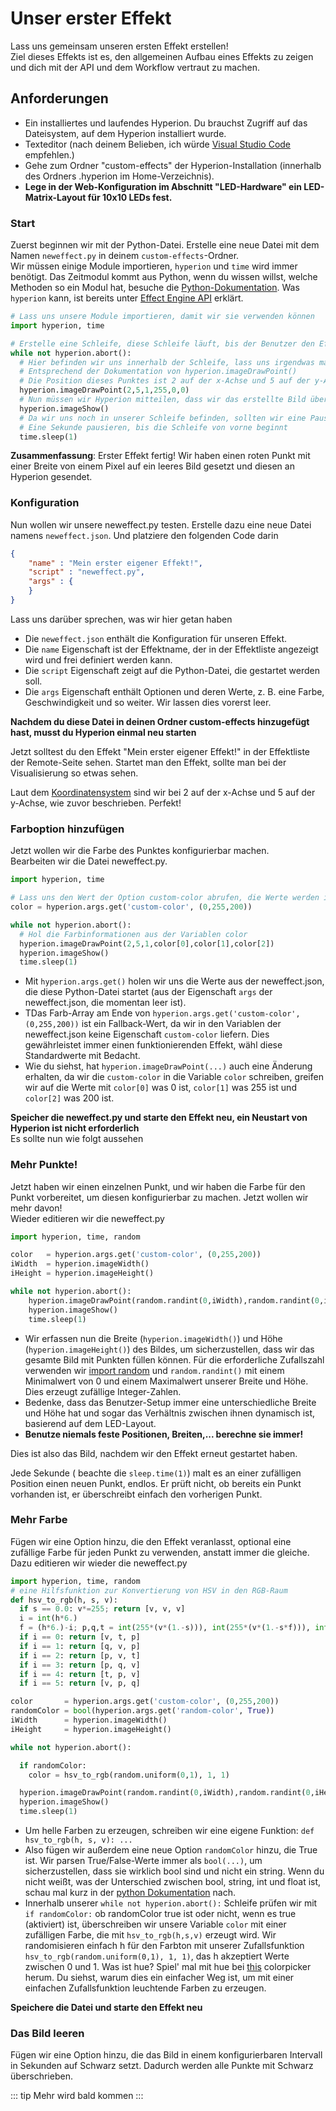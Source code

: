 # Unser erster Effekt
Lass uns gemeinsam unseren ersten Effekt erstellen! \
Ziel dieses Effekts ist es, den allgemeinen Aufbau eines Effekts zu zeigen und dich mit der API und dem Workflow vertraut zu machen.

## Anforderungen 
  * Ein installiertes und laufendes Hyperion. Du brauchst Zugriff auf das Dateisystem, auf dem Hyperion installiert wurde.
  * Texteditor (nach deinem Belieben, ich würde [Visual Studio Code](https://code.visualstudio.com/) empfehlen.)
  * Gehe zum Ordner "custom-effects" der Hyperion-Installation (innerhalb des Ordners .hyperion im Home-Verzeichnis).
  * **Lege in der Web-Konfiguration im Abschnitt "LED-Hardware" ein LED-Matrix-Layout für 10x10 LEDs fest.**

### Start
Zuerst beginnen wir mit der Python-Datei. Erstelle eine neue Datei mit dem Namen `neweffect.py` in deinem `custom-effects`-Ordner. \
Wir müssen einige Module importieren, `hyperion` und `time` wird immer benötigt. Das Zeitmodul kommt aus Python, wenn du wissen willst, welche Methoden so ein Modul hat, besuche die [Python-Dokumentation](https://docs.python.org/3.5/library/). Was `hyperion` kann, ist bereits unter [Effect Engine API](/de/effects/api.md) erklärt.

``` python
# Lass uns unsere Module importieren, damit wir sie verwenden können
import hyperion, time

# Erstelle eine Schleife, diese Schleife läuft, bis der Benutzer den Effekt stoppt
while not hyperion.abort():
  # Hier befinden wir uns innerhalb der Schleife, lass uns irgendwas machen
  # Entsprechend der Dokumentation von hyperion.imageDrawPoint()
  # Die Position dieses Punktes ist 2 auf der x-Achse und 5 auf der y-Achse mit einer Breite von 1 Pixel und der Farbe Rot 
  hyperion.imageDrawPoint(2,5,1,255,0,0)
  # Nun müssen wir Hyperion mitteilen, dass wir das erstellte Bild übertragen wollen
  hyperion.imageShow()
  # Da wir uns noch in unserer Schleife befinden, sollten wir eine Pause einlegen, um die Ausführung zu verlangsamen. Wir sollten niemals CPU-Leistung verschwenden :)
  # Eine Sekunde pausieren, bis die Schleife von vorne beginnt
  time.sleep(1)
```
**Zusammenfassung**: Erster Effekt fertig! Wir haben einen roten Punkt mit einer Breite von einem Pixel auf ein leeres Bild gesetzt und diesen an Hyperion gesendet.

### Konfiguration
Nun wollen wir unsere neweffect.py testen. Erstelle dazu eine neue Datei namens `neweffect.json`. Und platziere den folgenden Code darin
``` json
{
	"name" : "Mein erster eigener Effekt!",
	"script" : "neweffect.py",
	"args" : {
	}
}
```
Lass uns darüber sprechen, was wir hier getan haben
 - Die `neweffect.json` enthält die Konfiguration für unseren Effekt.
 - Die `name` Eigenschaft ist der Effektname, der in der Effektliste angezeigt wird und frei definiert werden kann.
 - Die `script` Eigenschaft zeigt auf die Python-Datei, die gestartet werden soll.
 - Die `args` Eigenschaft enthält Optionen und deren Werte, z. B. eine Farbe, Geschwindigkeit und so weiter. Wir lassen dies vorerst leer.

**Nachdem du diese Datei in deinen Ordner custom-effects hinzugefügt hast, musst du Hyperion einmal neu starten**

Jetzt solltest du den Effekt "Mein erster eigener Effekt!" in der Effektliste der Remote-Seite sehen. Startet man den Effekt, sollte man bei der Visualisierung so etwas sehen.
<ImageWrap src="/images/en/owneff_1.jpg" alt="Custom Hyperion Effect" />

Laut dem [Koordinatensystem](http://doc.qt.io/qt-5/coordsys.html#rendering) sind wir bei 2 auf der x-Achse und 5 auf der y-Achse, wie zuvor beschrieben. Perfekt!

### Farboption hinzufügen
Jetzt wollen wir die Farbe des Punktes konfigurierbar machen. \
Bearbeiten wir die Datei neweffect.py.

``` python
import hyperion, time

# Lass uns den Wert der Option custom-color abrufen, die Werte werden in der Variablen color gespeichert
color = hyperion.args.get('custom-color', (0,255,200))

while not hyperion.abort():
  # Hol die Farbinformationen aus der Variablen color
  hyperion.imageDrawPoint(2,5,1,color[0],color[1],color[2])
  hyperion.imageShow()
  time.sleep(1)
```
  * Mit `hyperion.args.get()` holen wir uns die Werte aus der neweffect.json, die diese Python-Datei startet (aus der Eigenschaft `args` der neweffect.json, die momentan leer ist).
  * TDas Farb-Array am Ende von `hyperion.args.get('custom-color', (0,255,200))` ist ein Fallback-Wert, da wir in den Variablen der neweffect.json keine Eigenschaft `custom-color` liefern. Dies gewährleistet immer einen funktionierenden Effekt, wähl diese Standardwerte mit Bedacht.
  * Wie du siehst, hat `hyperion.imageDrawPoint(...)` auch eine Änderung erhalten, da wir die `custom-color` in die Variable `color` schreiben, greifen wir auf die Werte mit `color[0]` was 0 ist, `color[1]` was 255 ist und `color[2]` was 200 ist.
  
**Speicher die neweffect.py und starte den Effekt neu, ein Neustart von Hyperion ist nicht erforderlich** \
Es sollte nun wie folgt aussehen
<ImageWrap src="/images/en/owneff_2.jpg" alt="Custom Hyperion Effect with cyan color" />

### Mehr Punkte!
Jetzt haben wir einen einzelnen Punkt, und wir haben die Farbe für den Punkt vorbereitet, um diesen konfigurierbar zu machen. Jetzt wollen wir mehr davon! \
Wieder editieren wir die neweffect.py
``` python
import hyperion, time, random

color   = hyperion.args.get('custom-color', (0,255,200))
iWidth  = hyperion.imageWidth()
iHeight = hyperion.imageHeight()

while not hyperion.abort():
    hyperion.imageDrawPoint(random.randint(0,iWidth),random.randint(0,iHeight),1,color[0],color[1],color[2])
    hyperion.imageShow()
    time.sleep(1)
```
  * Wir erfassen nun die Breite (`hyperion.imageWidth()`) und Höhe (`hyperion.imageHeight()`) des Bildes, um sicherzustellen, dass wir das gesamte Bild mit Punkten füllen können. Für die erforderliche Zufallszahl verwenden wir [import random](https://docs.python.org/3.5/library/random.html) und `random.randint()` mit einem Minimalwert von 0 und einem Maximalwert unserer Breite und Höhe. Dies erzeugt zufällige Integer-Zahlen.
  * Bedenke, dass das Benutzer-Setup immer eine unterschiedliche Breite und Höhe hat und sogar das Verhältnis zwischen ihnen dynamisch ist, basierend auf dem LED-Layout.
  * **Benutze niemals feste Positionen, Breiten,... berechne sie immer!**
 
Dies ist also das Bild, nachdem wir den Effekt erneut gestartet haben.
<ImageWrap src="/images/en/owneff_3.gif" alt="Custom Hyperion Effect with random dots" />

Jede Sekunde ( beachte die `sleep.time(1)`) malt es an einer zufälligen Position einen neuen Punkt, endlos. Er prüft nicht, ob bereits ein Punkt vorhanden ist, er überschreibt einfach den vorherigen Punkt.

### Mehr Farbe
Fügen wir eine Option hinzu, die den Effekt veranlasst, optional eine zufällige Farbe für jeden Punkt zu verwenden, anstatt immer die gleiche. \
Dazu editieren wir wieder die neweffect.py
``` python
import hyperion, time, random
# eine Hilfsfunktion zur Konvertierung von HSV in den RGB-Raum
def hsv_to_rgb(h, s, v):
  if s == 0.0: v*=255; return [v, v, v]
  i = int(h*6.)
  f = (h*6.)-i; p,q,t = int(255*(v*(1.-s))), int(255*(v*(1.-s*f))), int(255*(v*(1.-s*(1.-f)))); v*=255; i%=6
  if i == 0: return [v, t, p]
  if i == 1: return [q, v, p]
  if i == 2: return [p, v, t]
  if i == 3: return [p, q, v]
  if i == 4: return [t, p, v]
  if i == 5: return [v, p, q]

color       = hyperion.args.get('custom-color', (0,255,200))
randomColor = bool(hyperion.args.get('random-color', True))
iWidth      = hyperion.imageWidth()
iHeight     = hyperion.imageHeight()

while not hyperion.abort():

  if randomColor:
    color = hsv_to_rgb(random.uniform(0,1), 1, 1)

  hyperion.imageDrawPoint(random.randint(0,iWidth),random.randint(0,iHeight),1,color[0],color[1],color[2])
  hyperion.imageShow()
  time.sleep(1)
```
  * Um helle Farben zu erzeugen, schreiben wir eine eigene Funktion: `def hsv_to_rgb(h, s, v): ...`
  * Also fügen wir außerdem eine neue Option `randomColor` hinzu, die True ist. Wir parsen True/False-Werte immer als `bool(...)`, um sicherzustellen, dass sie wirklich bool sind und nicht ein string. Wenn du nicht weißt, was der Unterschied zwischen bool, string, int und float ist, schau mal kurz in der [python Dokumentation](https://docs.python.org/3.5/library/stdtypes.html) nach.
  * Innerhalb unserer `while not hyperion.abort():` Schleife prüfen wir mit `if randomColor:` ob randomColor true ist oder nicht, wenn es true (aktiviert) ist, überschreiben wir unsere Variable `color` mit einer zufälligen Farbe, die mit `hsv_to_rgb(h,s,v)` erzeugt wird. Wir randomisieren einfach h für den Farbton mit unserer Zufallsfunktion `hsv_to_rgb(random.uniform(0,1), 1, 1)`, das h akzeptiert Werte zwischen 0 und 1. Was ist hue? Spiel' mal mit hue bei [this](https://www.w3schools.com/colors/colors_hsl.asp) colorpicker herum. Du siehst, warum dies ein einfacher Weg ist, um mit einer einfachen Zufallsfunktion leuchtende Farben zu erzeugen.

**Speichere die Datei und starte den Effekt neu**
<ImageWrap src="/images/en/owneff_4.gif" alt="Custom Hyperion Effect with random dots and color" />

### Das Bild leeren
Fügen wir eine Option hinzu, die das Bild in einem konfigurierbaren Intervall in Sekunden auf Schwarz setzt. Dadurch werden alle Punkte mit Schwarz überschrieben.

::: tip
 Mehr wird bald kommen
:::
